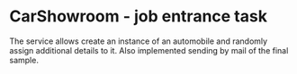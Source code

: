 # CarShowroom - job entrance task

The service allows create an instance of an automobile
and randomly assign additional details to it.
Also implemented sending by mail of the final sample.
